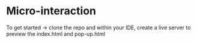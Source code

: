 # Micro-interaction
To get started -> clone the repo and within your IDE, create a live server to preview the index.html and pop-up.html
